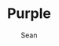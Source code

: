 ---
layout: post
author: Sean
email: smprotocol@gmail.com
title: "Purple"
comments: true
image: /images/art/purple_thumb.png
---